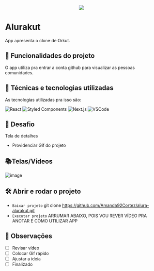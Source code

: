 </br>
<p align="center"> <img src="http://img.shields.io/static/v1?label=STATUS_GERAL&message=RETORNAR_ASSUNTO&color=RED&style=for-the-badge" #vitrinedev/> </p>

# Alurakut
App apresenta o clone de Orkut.

## 🔨 Funcionalidades do projeto
O app utiliza pra entrar a conta github para visualizar as pessoas comunidades. 

## :bookmark_tabs: Técnicas e tecnologias utilizadas
As tecnologias utilizadas pra isso são:

![React](https://img.shields.io/badge/React-414141?style=for-the-badge&logo=react&logoColor=61DAFB)
![Styled Components](https://img.shields.io/badge/styled--components-DB7093?style=for-the-badge&logo=styled-components&logoColor=white)
![Next.js](https://img.shields.io/badge/-Next-121214?style=for-the-badge&logo=next.js)
![VSCode](https://img.shields.io/badge/-VSCode-007ACC?style=for-the-badge&logo=visual-studio-code&logoColor=white)

## 🎯 Desafio
Tela de detalhes
* Providenciar Gif do projeto

## 📚Telas/Vídeos
![image](https://user-images.githubusercontent.com/19363871/125538019-800acebc-8889-4a8d-84d9-48a0980fb6f9.png)

## 🛠️ Abrir e rodar o projeto
- ` Baixar projeto ` git clone https://github.com/Amanda92Cortez/alura-alurakut.git
- ` Executar projeto ` ARRUMAR ABAIXO, POIS VOU REVER VÍDEO PRA ANOTAR E COMO UTILIZAR APP

## 🔎 Observações
- [ ] Revisar vídeo
- [ ] Colocar Gif rápido
- [ ] Ajustar a ideia
- [ ] Finalizado
